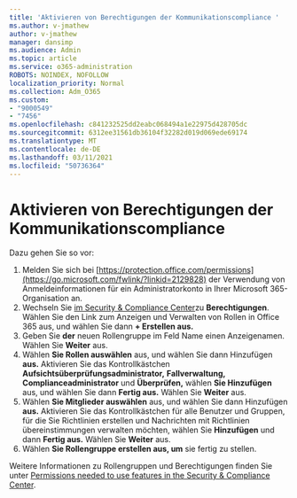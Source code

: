 ```yaml
---
title: 'Aktivieren von Berechtigungen der Kommunikationscompliance '
ms.author: v-jmathew
author: v-jmathew
manager: dansimp
ms.audience: Admin
ms.topic: article
ms.service: o365-administration
ROBOTS: NOINDEX, NOFOLLOW
localization_priority: Normal
ms.collection: Adm_O365
ms.custom:
- "9000549"
- "7456"
ms.openlocfilehash: c841232525dd2eabc068494a1e22975d428705dc
ms.sourcegitcommit: 6312ee31561db36104f32282d019d069ede69174
ms.translationtype: MT
ms.contentlocale: de-DE
ms.lasthandoff: 03/11/2021
ms.locfileid: "50736364"
---
```

# <a name="enable-permissions-for-communication-compliance"></a>Aktivieren von Berechtigungen der Kommunikationscompliance 

Dazu gehen Sie so vor:

1. Melden Sie sich bei [https://protection.office.com/permissions](https://go.microsoft.com/fwlink/?linkid=2129828) der Verwendung von Anmeldeinformationen für ein Administratorkonto in Ihrer Microsoft 365-Organisation an.
2. Wechseln Sie [im Security & Compliance Center](https://go.microsoft.com/fwlink/?linkid=2101341)zu **Berechtigungen**. Wählen Sie den Link zum Anzeigen und Verwalten von Rollen in Office 365 aus, und wählen Sie dann **\+ Erstellen aus.**
3. Geben Sie **der** neuen Rollengruppe im Feld Name einen Anzeigenamen. Wählen Sie **Weiter** aus.
4. Wählen **Sie Rollen auswählen** aus, und wählen Sie dann Hinzufügen **aus.** Aktivieren Sie das Kontrollkästchen **Aufsichtsüberprüfungsadministrator,** **Fallverwaltung,** **Complianceadministrator** und **Überprüfen,** wählen **Sie Hinzufügen** aus, und wählen Sie dann **Fertig aus.** Wählen Sie **Weiter** aus.
5. Wählen **Sie Mitglieder auswählen** aus, und wählen Sie dann Hinzufügen **aus.** Aktivieren Sie das Kontrollkästchen für alle Benutzer und Gruppen, für die Sie Richtlinien erstellen und Nachrichten mit Richtlinien übereinstimmungen verwalten möchten, wählen Sie **Hinzufügen** und dann **Fertig aus.** Wählen Sie **Weiter** aus.
6. Wählen **Sie Rollengruppe erstellen aus, um** sie fertig zu stellen.

Weitere Informationen zu Rollengruppen und Berechtigungen finden Sie unter [Permissions needed to use features in the Security & Compliance Center](https://go.microsoft.com/fwlink/?linkid=2114184).
